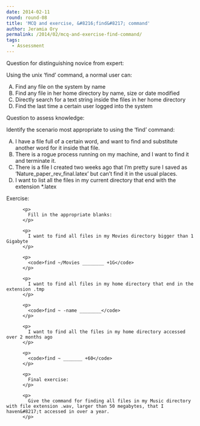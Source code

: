 ```yaml
---
date: 2014-02-11
round: round-08
title: 'MCQ and exercise, &#8216;find&#8217; command'
author: Jeramia Ory
permalink: /2014/02/mcq-and-exercise-find-command/
tags:
  - Assessment
---
```

Question for distinguishing novice from expert:

Using the unix &#8216;find&#8217; command, a normal user can:

<ol type="A">
  <li>
    Find any file on the system by name
  </li>
  <li>
    Find any file in her home directory by name, size or date modified
  </li>
  <li>
    Directly search for a text string inside the files in her home directory
  </li>
  <li>
    Find the last time a certain user logged into the system
  </li>
</ol>

Question to assess knowledge:

Identify the scenario most appropriate to using the &#8216;find&#8217; command:

<ol type="A">
  <li>
    I have a file full of a certain word, and want to find and substitute another word for it inside that file. <li>
      There is a rogue process running on my machine, and I want to find it and terminate it. <li>
        There is a file I created two weeks ago that I&#8217;m pretty sure I saved as &#8216;Nature_paper_rev_final.latex&#8217; but can&#8217;t find it in the usual places. <li>
          I want to list all the files in my current directory that end with the extension *.latex </ol> <p>
            Exercise:
          </p>
          
          <p>
            Fill in the appropriate blanks:
          </p>
          
          <p>
            I want to find all files in my Movies directory bigger than 1 Gigabyte
          </p>
          
          <p>
            <code>find ~/Movies ________ +1G</code>
          </p>
          
          <p>
            I want to find all files in my home directory that end in the extension .tmp
          </p>
          
          <p>
            <code>find ~ -name ________</code>
          </p>
          
          <p>
            I want to find all the files in my home directory accessed over 2 months ago
          </p>
          
          <p>
            <code>find ~ _______ +60</code>
          </p>
          
          <p>
            Final exercise:
          </p>
          
          <p>
            Give the command for finding all files in my Music directory with file extension .wav, larger than 50 megabytes, that I haven&#8217;t accessed in over a year.
          </p>
